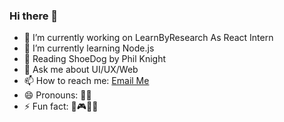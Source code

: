 ### Hi there 👋

- 🔭 I’m currently working on LearnByResearch As React Intern
- 🌱 I’m currently learning Node.js
- 📗 Reading ShoeDog by Phil Knight
- 💬 Ask me about UI/UX/Web
- 📫 How to reach me: <a href="mailto:donjosemathew.mail@gmail.com">Email Me</a> 
- 😄 Pronouns: 🙎‍♂️
- ⚡ Fun fact: 🎨🎮🐱‍🏍


<!--
**dontech09/dontech09** is a ✨ _special_ ✨ repository because its `README.md` (this file) appears on your GitHub profile.

Here are some ideas to get you started:

- 🔭 I’m currently working on ...
- 🌱 I’m currently learning ...
- 👯 I’m looking to collaborate on ...
- 🤔 I’m looking for help with ...
- 💬 Ask me about ...
- 📫 How to reach me: ...
- 😄 Pronouns: ...
- ⚡ Fun fact: ...
-->
